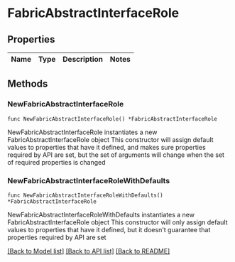 # FabricAbstractInterfaceRole

## Properties

Name | Type | Description | Notes
------------ | ------------- | ------------- | -------------

## Methods

### NewFabricAbstractInterfaceRole

`func NewFabricAbstractInterfaceRole() *FabricAbstractInterfaceRole`

NewFabricAbstractInterfaceRole instantiates a new FabricAbstractInterfaceRole object
This constructor will assign default values to properties that have it defined,
and makes sure properties required by API are set, but the set of arguments
will change when the set of required properties is changed

### NewFabricAbstractInterfaceRoleWithDefaults

`func NewFabricAbstractInterfaceRoleWithDefaults() *FabricAbstractInterfaceRole`

NewFabricAbstractInterfaceRoleWithDefaults instantiates a new FabricAbstractInterfaceRole object
This constructor will only assign default values to properties that have it defined,
but it doesn't guarantee that properties required by API are set


[[Back to Model list]](../README.md#documentation-for-models) [[Back to API list]](../README.md#documentation-for-api-endpoints) [[Back to README]](../README.md)


